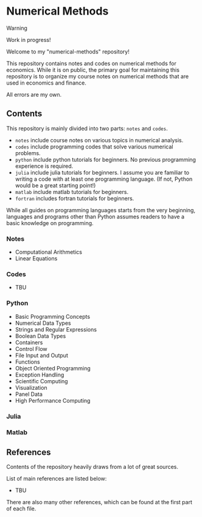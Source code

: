 # Numerical Methods

> [!WARNING]
> Work in progress!

Welcome to my "numerical-methods" repository!

This repository contains notes and codes on numerical methods for economics. While it is on public, the primary goal for maintaining this repository is to organize my course notes on numerical methods that are used in economics and finance. 

All errors are my own.

## Contents

This repository is mainly divided into two parts: `notes` and `codes`.

- `notes` include course notes on various topics in numerical analysis.
- `codes` include programming codes that solve various numerical problems.
- `python` include python tutorials for beginners. No previous programming experience is required.
- `julia` include julia tutorials for beginners. I assume you are familiar to writing a code with at least one programming language. (If not, Python would be a great starting point!) 
- `matlab` include matlab tutorials for beginners.
- `fortran` includes fortran tutorials for beginners.

While all guides on programming languages starts from the very beginning, languages and programs other than Python assumes readers to have a basic knowledge on programming.

### Notes

- Computational Arithmetics
- Linear Equations

### Codes

- TBU

### Python

- Basic Programming Concepts
- Numerical Data Types
- Strings and Regular Expressions
- Boolean Data Types
- Containers
- Control Flow
- File Input and Output
- Functions
- Object Oriented Programming
- Exception Handling
- Scientific Computing
- Visualization
- Panel Data
- High Performance Computing

### Julia

### Matlab

## References

Contents of the repository heavily draws from a lot of great sources.

List of main references are listed below:

- TBU

There are also many other references, which can be found at the first part of each file.
